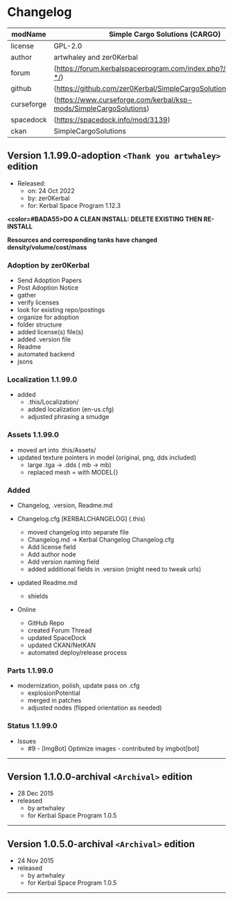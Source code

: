 # Changelog  
  
| modName    | Simple Cargo Solutions (CARGO)                                    |
| ---------- | ----------------------------------------------------------------- |
| license    | GPL-2.0                                                           |
| author     | artwhaley and zer0Kerbal                                          |
| forum      | (https://forum.kerbalspaceprogram.com/index.php?/topic/210255-*/) |
| github     | (https://github.com/zer0Kerbal/SimpleCargoSolutions)              |
| curseforge | (https://www.curseforge.com/kerbal/ksp-mods/SimpleCargoSolutions) |
| spacedock  | (https://spacedock.info/mod/3139)                                 |
| ckan       | SimpleCargoSolutions                                              |

## Version 1.1.99.0-adoption `<Thank you artwhaley>` edition

* Released:
  * on: 24 Oct 2022
  * by: zer0Kerbal
  * for: Kerbal Space Program 1.12.3

<b><color=#BADA55>DO A CLEAN INSTALL: DELETE EXISTING THEN RE-INSTALL</color></b>

<b>Resources and corresponding tanks have changed density/volume/cost/mass </b>

### Adoption by zer0Kerbal

* Send Adoption Papers
* Post Adoption Notice
* gather
* verify licenses
* look for existing repo/postings
* organize for adoption
* folder structure
* added license(s) file(s)
* added .version file
* Readme
* automated backend
* jsons

### Localization 1.1.99.0

* added
  * .this/Localization/
  * added localization (en-us.cfg)
  * adjusted phrasing a smudge

### Assets 1.1.99.0

* moved art into .this/Assets/
* updated texture pointers in model (original, png, dds included)
  * large .tga -> .dds ( mb ->	mb)
  * replaced mesh = with MODEL{}

### Added

* Changelog, .version, Readme.md
* Changelog.cfg [KERBALCHANGELOG] (.this)
  * moved changelog into separate file
  * Changelog.md -> Kerbal Changelog Changelog.cfg
  * Add license field
  * Add author node
  * Add version naming field
  * added additional fields in .version (might need to tweak urls)
* updated Readme.md
  * shields

* Online
  * GitHub Repo
  * created Forum Thread
  * updated SpaceDock
  * updated CKAN/NetKAN
  * automated deploy/release process

### Parts  1.1.99.0

* modernization, polish, update pass on .cfg
  * explosionPotential
  * merged in patches
  * adjusted nodes (flipped orientation as needed)

### Status 1.1.99.0

* Issues
  * #9 - [ImgBot] Optimize images - contributed by imgbot[bot]

---

## Version 1.1.0.0-archival `<Archival>` edition

* 28 Dec 2015
* released
  * by artwhaley
  * for Kerbal Space Program 1.0.5

---

## Version 1.0.5.0-archival `<Archival>` edition

* 24 Nov 2015
* released
  * by artwhaley
  * for Kerbal Space Program 1.0.5

---
